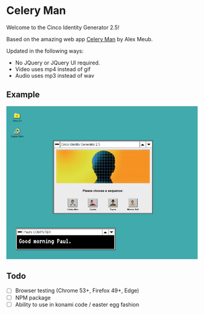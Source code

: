 # Celery Man

Welcome to the Cinco Identity Generator 2.5!

Based on the amazing web app [Celery Man](http://celeryman.alexmeub.com/) by Alex Meub.

Updated in the following ways:

- No JQuery or JQuery UI required.
- Video uses mp4 instead of gif
- Audio uses mp3 instead of wav

## Example

![example](img/example.png)

## Todo

- [ ] Browser testing (Chrome 53+, Firefox 49+, Edge)
- [ ] NPM package
- [ ] Ability to use in konami code / easter egg fashion
